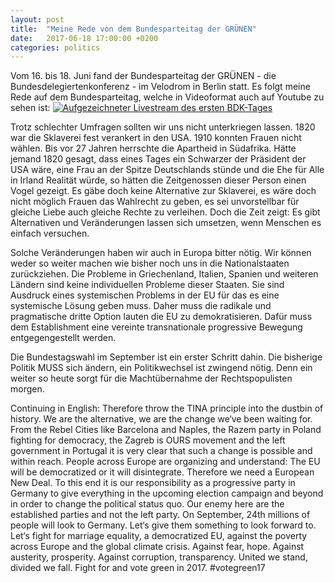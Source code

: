 ```yaml
---
layout: post
title:  "Meine Rede von dem Bundesparteitag der GRÜNEN"
date:   2017-06-18 17:00:00 +0200
categories: politics
---
```


Vom 16. bis 18. Juni fand der Bundesparteitag der GRÜNEN - die 
Bundesdelegiertenkonferenz - im Velodrom in Berlin statt. Es folgt meine Rede
auf dem Bundesparteitag, welche in Videoformat auch auf Youtube zu sehen ist:
[![Aufgezeichneter Livestream des ersten BDK-Tages](https://img.youtube.com/vi/3BlOrCdFefo/0.jpg)](https://www.youtube.com/watch?v=3BlOrCdFefo&t=2h29m12s "Bundesparteitag 2017 - Live aus Berlin - Tag 1")


Trotz schlechter Umfragen sollten wir uns nicht unterkriegen lassen. 1820 war 
die Sklaverei fest verankert in den USA. 1910 konnten Frauen nicht wählen. Bis 
vor 27 Jahren herrschte die Apartheid in Südafrika. Hätte jemand 1820 gesagt, 
dass eines Tages ein Schwarzer der Präsident der USA wäre, eine Frau an der 
Spitze Deutschlands stünde und die Ehe für Alle in Irland Realität würde, so 
hätten die Zeitgenossen dieser Person einen Vogel gezeigt. Es gäbe doch keine 
Alternative zur Sklaverei, es wäre doch nicht möglich Frauen das Wahlrecht zu 
geben, es sei unvorstellbar für gleiche Liebe auch gleiche Rechte zu verleihen. 
Doch die Zeit zeigt: Es gibt Alternativen und Veränderungen lassen sich umsetzen, 
wenn Menschen es einfach versuchen.

Solche Veränderungen haben wir auch in Europa bitter nötig. Wir können weder so 
weiter machen wie bisher noch uns in die Nationalstaaten zurückziehen. Die 
Probleme in Griechenland, Italien, Spanien und weiteren Ländern sind keine 
individuellen Probleme dieser Staaten. Sie sind Ausdruck eines systemischen 
Problems in der EU für das es eine systemische Lösung geben muss. Daher muss die 
radikale und pragmatische dritte Option lauten die EU zu demokratisieren. Dafür 
muss dem Establishment eine vereinte transnationale progressive 
Bewegung entgegengestellt werden. 

Die Bundestagswahl im September ist ein erster Schritt dahin. Die bisherige 
Politik MUSS sich ändern, ein Politikwechsel ist zwingend nötig. Denn ein weiter 
so heute sorgt für die Machtübernahme der Rechtspopulisten morgen. 

Continuing in English:
Therefore throw the TINA principle into the dustbin of history. We are the 
alternative, we are the change we‘ve been waiting for. From the Rebel Cities like 
Barcelona and Naples, the Razem party in Poland fighting for democracy, the Zagreb 
is OURS movement and the left government in Portugal it is very clear that such 
a change is possible and within reach. People across Europe are organizing and 
understand: The EU will be democratized or it will disintegrate. Therefore we 
need a European New Deal. To this end it is our responsibility as a progressive 
party in Germany to give everything in the upcoming election campaign and beyond 
in order to change the political status quo. Our enemy here are the established 
parties and not the left party. On September, 24th millions of people will 
look to Germany. Let‘s give them something to look forward to. Let‘s fight for 
marriage equality, a democratized EU, against the poverty across Europe and the 
global climate crisis. Against fear, hope. Against austerity, prosperity. Against 
corruption, transparency. United we stand, divided we fall. Fight for and vote 
green in 2017. #votegreen17

